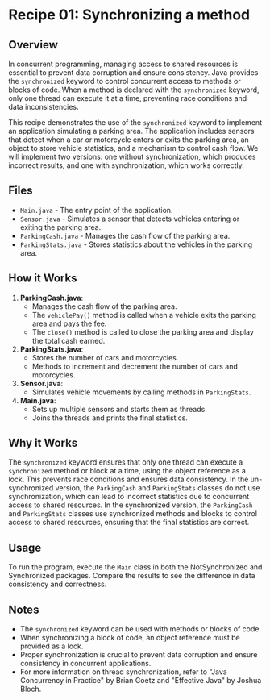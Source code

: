 # Recipe 01: Synchronizing a method

## Overview
In concurrent programming, managing access to shared resources is essential to prevent data corruption and ensure consistency.
Java provides the `synchronized` keyword to control concurrent access to methods or blocks of code.
When a method is declared with the `synchronized` keyword, only one thread can execute it at a time, 
preventing race conditions and data inconsistencies.

This recipe demonstrates the use of the `synchronized` keyword to implement an application simulating a parking area. 
The application includes sensors that detect when a car or motorcycle enters or exits the parking area, 
an object to store vehicle statistics, and a mechanism to control cash flow. 
We will implement two versions: 
one without synchronization, which produces incorrect results, and one with synchronization, which works correctly.

## Files

- `Main.java` - The entry point of the application.
- `Sensor.java` - Simulates a sensor that detects vehicles entering or exiting the parking area.
- `ParkingCash.java` - Manages the cash flow of the parking area.
- `ParkingStats.java` - Stores statistics about the vehicles in the parking area.

## How it Works
1. **ParkingCash.java**:
    - Manages the cash flow of the parking area.
    - The `vehiclePay()` method is called when a vehicle exits the parking area and pays the fee.
    - The `close()` method is called to close the parking area and display the total cash earned.
2. **ParkingStats.java**:
    - Stores the number of cars and motorcycles.
    - Methods to increment and decrement the number of cars and motorcycles.
3. **Sensor.java**:
   - Simulates vehicle movements by calling methods in `ParkingStats`.
4. **Main.java**:
   - Sets up multiple sensors and starts them as threads.
   - Joins the threads and prints the final statistics.

## Why it Works
The `synchronized` keyword ensures that only one thread can execute a `synchronized` method or block at a time, using the object reference as a lock. 
This prevents race conditions and ensures data consistency.
In the un-synchronized version, the `ParkingCash` and `ParkingStats` classes do not use synchronization,
which can lead to incorrect statistics due to concurrent access to shared resources.
In the synchronized version, the `ParkingCash` and `ParkingStats` classes use synchronized methods and blocks to control access to shared resources, 
ensuring that the final statistics are correct.

## Usage
To run the program, execute the `Main` class in both the NotSynchronized and Synchronized packages. Compare the results to see the difference in data consistency and correctness.

## Notes
- The `synchronized` keyword can be used with methods or blocks of code.
- When synchronizing a block of code, an object reference must be provided as a lock.
- Proper synchronization is crucial to prevent data corruption and ensure consistency in concurrent applications.
- For more information on thread synchronization, refer to "Java Concurrency in Practice" by Brian Goetz and "Effective Java" by Joshua Bloch.
